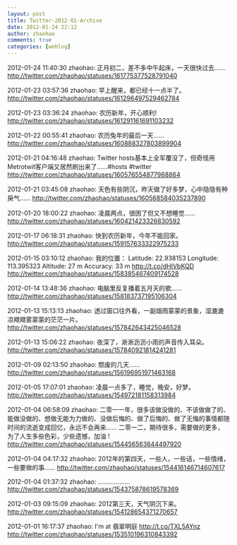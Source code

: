 ```yaml
---
layout: post
title: Twitter-2012-01-Archive
date: 2012-01-24 22:12
author: zhaohao
comments: true
categories: [weblog]
---
```

2012-01-24 11:40:30
zhaohao: 正月初二，差不多中午起床，一天很快过去……
http://twitter.com/zhaohao/statuses/161775377528791040

2012-01-23 03:57:36
zhaohao: 早上醒来，都已经十一点半了。
http://twitter.com/zhaohao/statuses/161296497529462784

2012-01-23 03:36:24
zhaohao: 农历新年，开心顺利!
http://twitter.com/zhaohao/statuses/161291161691103232

2012-01-22 00:55:41
zhaohao: 农历兔年的最后一天……
http://twitter.com/zhaohao/statuses/160888327803899904

2012-01-21 04:16:48
zhaohao: Twitter hosts基本上全军覆没了，但奇怪用Metrotwit客户端又居然刷出来了……#hosts #twitter
http://twitter.com/zhaohao/statuses/160576554877988864

2012-01-21 03:45:08
zhaohao: 天色有些阴沉，昨天做了好多梦，心中隐隐有种戾气……
http://twitter.com/zhaohao/statuses/160568584035237890

2012-01-20 18:00:22
zhaohao: 凌晨两点，很困了但又不想睡觉……
http://twitter.com/zhaohao/statuses/160421423326830592

2012-01-17 06:18:31
zhaohao: 快到农历新年，今年不能回家。
http://twitter.com/zhaohao/statuses/159157633322975233

2012-01-15 03:10:12
zhaohao: 我的位置： Latitude: 22.938153 Longitude: 113.395323 Altitude: 27 m Accuracy: 33 m http://t.co/dHIVbKQD
http://twitter.com/zhaohao/statuses/158385467409174528

2012-01-14 13:48:36
zhaohao: 电脑里反复播着五月天的歌……
http://twitter.com/zhaohao/statuses/158183737195106304

2012-01-13 15:13:13
zhaohao: 透过窗口往外看，一副烟雨蒙蒙的景象，湿漉漉凉飕飕雾蒙蒙的茫茫一片。
http://twitter.com/zhaohao/statuses/157842643425046528

2012-01-13 15:06:22
zhaohao: 夜深了，淅淅沥沥小雨的声音传入耳朵。
http://twitter.com/zhaohao/statuses/157840921814241281

2012-01-09 02:13:50
zhaohao: 颓废的几天……
http://twitter.com/zhaohao/statuses/156196951971463168

2012-01-05 17:07:01
zhaohao: 凌晨一点多了，睡觉，晚安，好梦。
http://twitter.com/zhaohao/statuses/154972181158313984

2012-01-04 06:58:09
zhaohao: 二零一一年，很多该做没做的、不该做做了的、能做没做的、想做无能为力做的、没做后悔的、做了后悔的、做了无悔的事情都随时间的流逝变成回忆，永远不会再来…… 二零一二，期待很多，需要做的更多，为了人生多些色彩，少些遗憾，加油 !
http://twitter.com/zhaohao/statuses/154456563644497920

2012-01-04 04:17:32
zhaohao: 2012年的第四天，一些人，一些话，一些情绪，一些要做的事……
http://twitter.com/zhaohao/statuses/154416146714607617

2012-01-04 01:37:32
zhaohao: ………………
http://twitter.com/zhaohao/statuses/154375878619578369

2012-01-03 09:15:09
zhaohao: 2012第三天，天气阴沉下来。
http://twitter.com/zhaohao/statuses/154128654371270657

2012-01-01 16:17:37
zhaohao: I'm at 翡翠明庭 http://t.co/TXL5AYnz
http://twitter.com/zhaohao/statuses/153510196310843392
